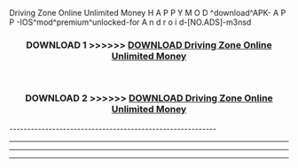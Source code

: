 Driving Zone Online Unlimited Money  H A P P Y M O D ^download^APK- A P P -IOS^mod^premium^unlocked-for A n d r o i d-[NO.ADS]-m3nsd



<div align="center">

<h3>DOWNLOAD 1 >>>>>> <a href="https://en-mod.web.app/?en= Driving Zone Online Unlimited Money ">DOWNLOAD Driving Zone Online Unlimited Money  </a></h3><br>

<h3>DOWNLOAD 2 >>>>>> <a href="https://en-mod.web.app/?en= Driving Zone Online Unlimited Money ">DOWNLOAD Driving Zone Online Unlimited Money  </a></h3>

</div>
----------------------------------------------------------

----------------------------------------------------------

----------------------------------------------------------

----------------------------------------------------------



